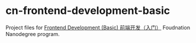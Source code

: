 # cn-frontend-development-basic



Project files for [Frontend Development (Basic) 前端开发（入门）](https://cn.udacity.com/course/front-end-web-developer-nanodegree--nd001-cn-basic) Foudnation Nanodegree program.